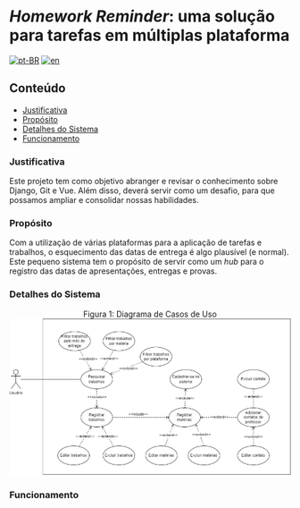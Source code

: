 # _Homework Reminder_: uma solução para tarefas em múltiplas plataforma

[![pt-BR](https://img.shields.io/badge/lang-pt--BR-green.svg)](README.md)
[![en](https://img.shields.io/badge/lang-en-red.svg)](README.en-US.md)

## Conteúdo

- [Justificativa](#justificativa)
- [Propósito](#propósito)
- [Detalhes do Sistema](#detalhes-do-sistema)
- [Funcionamento](#funcionamento)
<!-- - [Instalação](#instalação) -->

### Justificativa

Este projeto tem como objetivo abranger e revisar o conhecimento sobre Django, Git e Vue. Além disso, deverá servir como um desafio, para que possamos ampliar e consolidar nossas habilidades.

### Propósito

Com a utilização de várias plataformas para a aplicação de tarefas e trabalhos, o esquecimento das datas de entrega é algo plausível (e normal). Este pequeno sistema tem o propósito de servir como um _hub_ para o registro das datas de apresentações, entregas e provas.

### Detalhes do Sistema

<div style="text-align:center">
Figura 1: Diagrama de Casos de Uso
<img src="docs/caso_de_uso.jpg" alt="Diagrama de Casos de Uso">

<!-- Figura 2: Diagrama de Classes
<img src="docs/caso_de_uso.jpg" alt="Diagrama de Classes"> -->

</div>

### Funcionamento

<!-- ### Instalação -->
